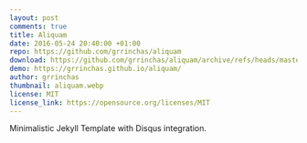```yaml
---
layout: post
comments: true
title: Aliquam
date: 2016-05-24 20:40:00 +01:00
repo: https://github.com/grrinchas/aliquam
download: https://github.com/grrinchas/aliquam/archive/refs/heads/master.zip
demo: https://grrinchas.github.io/aliquam/
author: grrinchas
thumbnail: aliquam.webp
license: MIT
license_link: https://opensource.org/licenses/MIT
---
```


Minimalistic Jekyll Template with Disqus integration.
